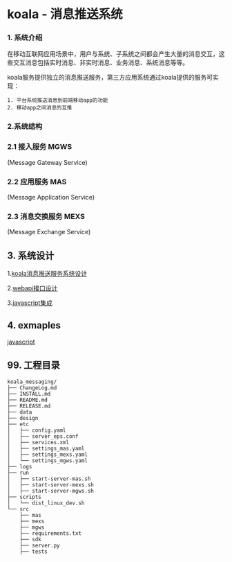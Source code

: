 # koala - 消息推送系统

### 1. 系统介绍 

在移动互联网应用场景中，用户与系统、子系统之间都会产生大量的消息交互，这些交互消息包括实时消息、非实时消息、业务消息、系统消息等等。 

koala服务提供独立的消息推送服务，第三方应用系统通过koala提供的服务可实现：

	1. 平台系统推送消息到前端移动app的功能
	2. 移动app之间消息的互推

### 2.系统结构

### 2.1 接入服务 MGWS 
(Message Gateway Service)


### 2.2 应用服务 MAS 
(Message Application Service) 

### 2.3 消息交换服务 MEXS 
(Message Exchange Service)

## 3. 系统设计 
1.[koala消息推送服务系统设计](https://github.com/adoggie/Koala-Messaging/blob/master/doc/Koala%E6%B6%88%E6%81%AF%E6%8E%A8%E9%80%81%E6%9C%8D%E5%8A%A1%E7%B3%BB%E7%BB%9F%E8%AE%BE%E8%AE%A1.pdf)

2.[webapi接口设计](https://github.com/adoggie/Koala-Messaging/blob/master/doc/koala_webapi_0.1_zhangbin_20170824.md)

3.[javascript集成](https://github.com/adoggie/Koala-Messaging/blob/master/doc/koala_devel_javascript_0.1_zhangbin_20170824.md)

## 4. exmaples

[javascript](https://github.com/adoggie/Koala-Messaging/tree/master/src/sdk/html5/examples)

## 99. 工程目录
    
    koala_messaging/
    ├── ChangeLog.md
    ├── INSTALL.md
    ├── README.md
    ├── RELEASE.md
    ├── data
    ├── design
    ├── etc
    │   ├── config.yaml
    │   ├── server_eps.conf
    │   ├── services.xml
    │   ├── settings_mas.yaml
    │   ├── settings_mexs.yaml
    │   └── settings_mgws.yaml
    ├── logs
    ├── run
    │   ├── start-server-mas.sh
    │   ├── start-server-mexs.sh
    │   ├── start-server-mgws.sh
    ├── scripts
    │   └── dist_linux_dev.sh
    └── src
        ├── mas
        ├── mexs
        ├── mgws
        ├── requirements.txt
        ├── sdk
        ├── server.py
        ├── tests
    
    
